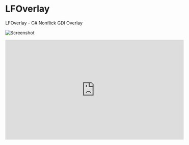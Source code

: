 # LFOverlay
 LFOverlay - C# Nonflick GDI Overlay

![Screenshot](https://raw.githubusercontent.com/Lufzys/LFOverlay/main/Screenshot.png?raw=true)
<iframe width="560" height="315" src="https://www.youtube.com/embed/kkYdWaqOvzY" title="YouTube video player" frameborder="0" allow="accelerometer; autoplay; clipboard-write; encrypted-media; gyroscope; picture-in-picture" allowfullscreen></iframe>
